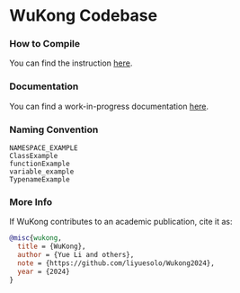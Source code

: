 # WuKong Codebase

### How to Compile
You can find the instruction [here](https://liyuesolo.github.io/WuKongDoc/basics/docker/).

### Documentation
You can find a work-in-progress documentation [here](https://liyuesolo.github.io/WuKongDoc/).

### Naming Convention

    NAMESPACE_EXAMPLE
    ClassExample
    functionExample
    variable_example
    TypenameExample

### More Info
If WuKong contributes to an academic publication, cite it as:
```bib
@misc{wukong,
  title = {WuKong},
  author = {Yue Li and others},
  note = {https://github.com/liyuesolo/Wukong2024},
  year = {2024}
}
```
